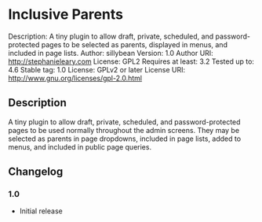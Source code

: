 # Inclusive Parents
Description: A tiny plugin to allow draft, private, scheduled, and password-protected pages to be selected as parents, displayed in menus, and included in page lists.
Author: sillybean
Version: 1.0
Author URI: http://stephanieleary.com
License: GPL2
Requires at least: 3.2
Tested up to: 4.6
Stable tag: 1.0
License: GPLv2 or later
License URI: http://www.gnu.org/licenses/gpl-2.0.html


## Description

A tiny plugin to allow draft, private, scheduled, and password-protected pages to be used normally throughout the admin screens. They may be selected as parents in page dropdowns, included in page lists, added to menus, and included in public page queries.


## Changelog
### 1.0
* Initial release
